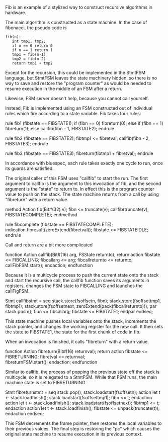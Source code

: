 Fib is an example of a stylized way to construct recursive algorithms
in hardware.

The main algorithm is constructed as a state machine.  In the
case of fibonacci, the pseudo code is

    
    fib(n):
       int tmp1, tmp2;
       if n == 0 return 0
       if n == 1 return 1
       tmp1 = fib(n-1)
       tmp2 = fib(n-2)   
       return tmp1 + tmp2

Except for the recursion, this could be implemented in the StmtFSM
language, but StmtFSM leaves the state machinery hidden, so there is no way
to save and restore the "program counter" as would be needed to
resume execution in the middle of an FSM after a return.

Likewise, FSM server doesn't help, because you cannot call yourself.

Instead, Fib is implemented using an FSM constructed out of individual rules
which fire according to a state variable.  Fib takes four rules:


   rule fib1 (fibstate == FIBSTATE1);
     if (fibn == 0)
	fibreturn(0);
     else if (fibn == 1)
	fibreturn(1);
     else
	callfib(fibn - 1, FIBSTATE2);
     endrule

   rule fib2 (fibstate == FIBSTATE2);
      fibtmp1 <= fibretval;
      callfib(fibn - 2, FIBSTATE3);
   endrule
   
   rule fib3 (fibstate == FIBSTATE3);
      fibreturn(fibtmp1 + fibretval);
   endrule

In accordance with bluespec, each rule takes exactly one cycle to run,
once its guards are satisfied.
      

The original caller of this FSM uses "callfib" to start the run.
The first argument to callfib is the argument to this invocation of
fib, and the second argument is the "state" to return to. In effect
this is the program counter value to push on the stack.  The state
machine returns from a call by using "fibreturn" with a return value.
   
   method Action fib(Bit#(32) v);
      fibn <= truncate(v);
      callfib(truncate(v), FIBSTATECOMPLETE);
   endmethod

   rule fibcomplete (fibstate == FIBSTATECOMPLETE);
      indication.fibresult(zeroExtend(fibretval));
      fibstate <= FIBSTATEIDLE;
   endrule

Call and return are a bit more complicated

   function Action callfib(Bit#(16) arg,  FSState returnto);
   return action
	     fibstate <= FIBCALLING;
	     fibcallarg <= arg;
	     fibcallreturnto <= returnto;
	     callFibFSM.start();
	  endaction;
   endfunction
   
Because it is a multicycle process to push the current state onto the
stack and start the recursive call, the callfib function saves its
arguments in registers, changes the FSM state to FIBCALLING and launches
the callFigFSM.


   Stmt callfibstmt =
   seq
      stack.store(fsoffsetn, fibn);
      stack.store(fsoffsettmp1, fibtmp1);
      stack.store(fsoffsetnext, zeroExtend(pack(fibcallreturnto)));
      par
	 stack.push();
	 fibn <= fibcallarg;
	 fibstate <= FIBSTATE1;
      endpar
   endseq;

This state machine pushes local variables onto the stack, increments the
stack pointer, and changes the working register for the new call.  It 
then sets the state to FIBSTATE1, the state for the first chunk of code
in fib.

When an invocation is finished, it calls "fibreturn" with a return value.
   
   function Action fibreturn(Bit#(16) returnval);
      return action
		fibstate <= FIBRETURNING;
		fibretval <= returnval;      
		fibreturnFSM.start();
	     endaction;
   endfunction

Similar to callfib, the process of popping the previous state off the
stack is multicycle, so it is relegated to a StmtFSM.  While that FSM
runs, the main machine state is set to FIBRETURNING

   Stmt fibreturnstmt =
   seq
      stack.pop();
      stack.loadstart(fsoffsetn);
      action
	 let t <- stack.loadfinish();
	 stack.loadstart(fsoffsettmp1);
	 fibn <= t;
      endaction
      action
	 let t <- stack.loadfinish();
	 stack.loadstart(fsoffsetnext);
	 fibtmp1 <= t;
      endaction
      action
	 let t <- stack.loadfinish();
	 fibstate <= unpack(truncate(t));
      endaction
   endseq;

This FSM decrements the frame pointer, then restores the local variables
to their previous values.  The final step is restoring the "pc" which
causes the original state machine to resume execution in its previous
context.

